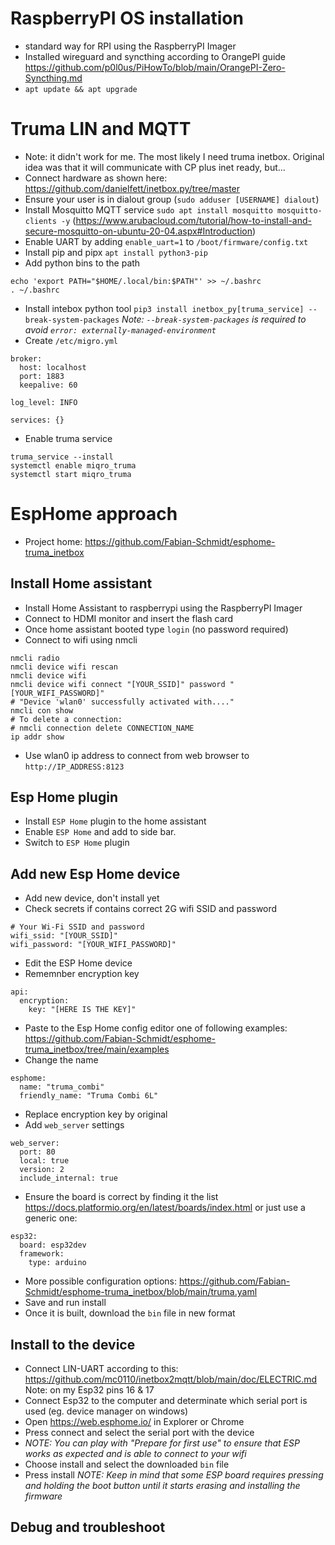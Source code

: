 # RaspberryPI OS installation
- standard way for RPI using the RaspberryPI Imager
- Installed wireguard and syncthing according to OrangePI guide https://github.com/p0l0us/PiHowTo/blob/main/OrangePI-Zero-Syncthing.md
- `apt update && apt upgrade`
# Truma LIN and MQTT
- Note: it didn't work for me. The most likely I need truma inetbox. Original idea was that it will communicate with CP plus inet ready, but...
- Connect hardware as shown here: https://github.com/danielfett/inetbox.py/tree/master
- Ensure your user is in dialout group (`sudo adduser [USERNAME] dialout`)
- Install Mosquitto MQTT service `sudo apt install mosquitto mosquitto-clients -y`
  (https://www.arubacloud.com/tutorial/how-to-install-and-secure-mosquitto-on-ubuntu-20-04.aspx#Introduction)
- Enable UART by adding `enable_uart=1` to `/boot/firmware/config.txt`
- Install pip and pipx `apt install python3-pip`
- Add python bins to the path
```
echo 'export PATH="$HOME/.local/bin:$PATH"' >> ~/.bashrc
. ~/.bashrc
```
- Install intebox python tool `pip3 install inetbox_py[truma_service] --break-system-packages`
  _Note: `--break-system-packages` is required to avoid `error: externally-managed-environment`_
- Create `/etc/migro.yml`
```
broker:
  host: localhost
  port: 1883
  keepalive: 60
  
log_level: INFO

services: {}
```
- Enable truma service
```
truma_service --install
systemctl enable miqro_truma
systemctl start miqro_truma
```
# EspHome approach
- Project home: https://github.com/Fabian-Schmidt/esphome-truma_inetbox
## Install Home assistant
- Install Home Assistant to raspberrypi using the RaspberryPI Imager
- Connect to HDMI monitor and insert the flash card
- Once home assistant booted type  `login` (no password required)
- Connect to wifi using nmcli
```
nmcli radio
nmcli device wifi rescan
nmcli device wifi
nmcli device wifi connect "[YOUR_SSID]" password "[YOUR_WIFI_PASSWORD]"
# "Device 'wlan0' successfully activated with...."
nmcli con show
# To delete a connection:
# nmcli connection delete CONNECTION_NAME 
ip addr show
```
- Use wlan0 ip address to connect from web browser to `http://IP_ADDRESS:8123`
## Esp Home plugin
- Install `ESP Home` plugin to the home assistant
- Enable  `ESP Home` and add to side bar.
- Switch to  `ESP Home` plugin
## Add new Esp Home device
- Add new device, don't install yet
- Check secrets if contains correct 2G wifi SSID  and password
```
# Your Wi-Fi SSID and password
wifi_ssid: "[YOUR_SSID]"
wifi_password: "[YOUR_WIFI_PASSWORD]"
```
- Edit the ESP Home device
- Rememnber encryption key
```
api:
  encryption:
    key: "[HERE IS THE KEY]"
```
- Paste to the Esp Home config editor one of following examples: https://github.com/Fabian-Schmidt/esphome-truma_inetbox/tree/main/examples
- Change the name
```
esphome:
  name: "truma_combi"
  friendly_name: "Truma Combi 6L"
```
- Replace encryption key by original
- Add `web_server` settings
```
web_server:
  port: 80
  local: true
  version: 2
  include_internal: true
```
- Ensure the board is correct by finding it the list https://docs.platformio.org/en/latest/boards/index.html
  or just use a generic one:
```
esp32:
  board: esp32dev
  framework:
    type: arduino
```
- More possible configuration options: https://github.com/Fabian-Schmidt/esphome-truma_inetbox/blob/main/truma.yaml
- Save and run install
- Once it is built, download the `bin` file in new format
## Install to the device
- Connect LIN-UART according to this: https://github.com/mc0110/inetbox2mqtt/blob/main/doc/ELECTRIC.md
  Note: on my Esp32 pins 16 & 17
- Connect Esp32 to the computer and determinate which serial port is used (eg. device manager on windows)
- Open https://web.esphome.io/ in Explorer or Chrome
- Press connect and select the serial port with the device
- _NOTE: You can play with "Prepare for first use" to ensure that ESP works as expected and is able to connect to your wifi_
- Choose install and select the downloaded `bin` file
- Press install
  _NOTE: Keep in mind that some ESP board requires pressing and holding the boot button until it starts erasing and installing the firmware_
## Debug and troubleshoot
